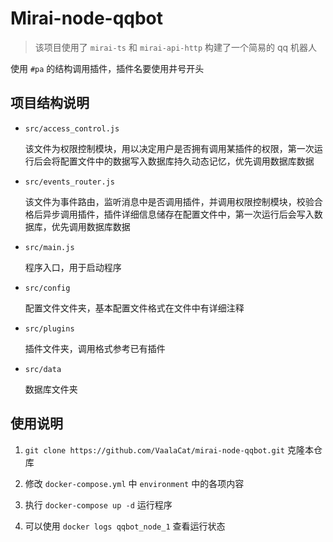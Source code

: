 # Mirai-node-qqbot

> 该项目使用了 `mirai-ts` 和 `mirai-api-http` 构建了一个简易的 qq 机器人

使用 `#pa` 的结构调用插件，插件名要使用井号开头

## 项目结构说明

- `src/access_control.js`

    该文件为权限控制模块，用以决定用户是否拥有调用某插件的权限，第一次运行后会将配置文件中的数据写入数据库持久动态记忆，优先调用数据库数据

- `src/events_router.js`

    该文件为事件路由，监听消息中是否调用插件，并调用权限控制模块，校验合格后异步调用插件，插件详细信息储存在配置文件中，第一次运行后会写入数据库，优先调用数据库数据

- `src/main.js`

    程序入口，用于启动程序

- `src/config`

    配置文件文件夹，基本配置文件格式在文件中有详细注释

- `src/plugins`

    插件文件夹，调用格式参考已有插件

- `src/data`

    数据库文件夹

## 使用说明

1. `git clone https://github.com/VaalaCat/mirai-node-qqbot.git` 克隆本仓库

2. 修改 `docker-compose.yml` 中 `environment` 中的各项内容

3. 执行 `docker-compose up -d` 运行程序

4. 可以使用 `docker logs qqbot_node_1` 查看运行状态